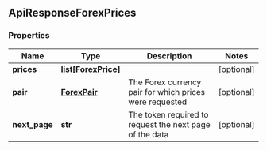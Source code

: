 ## ApiResponseForexPrices

### Properties
Name | Type | Description | Notes
------------ | ------------- | ------------- | -------------
**prices** | [**list[ForexPrice]**](ForexPrice.md) |  | [optional] 
**pair** | [**ForexPair**](ForexPair.md) | The Forex currency pair for which prices were requested | [optional] 
**next_page** | **str** | The token required to request the next page of the data | [optional] 




